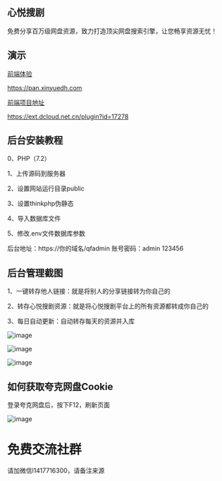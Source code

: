 ## 心悦搜剧

免费分享百万级网盘资源，致力打造顶尖网盘搜索引擎，让您畅享资源无忧！

## 演示

[前端体验](https://pan.xinyuedh.com)

<https://pan.xinyuedh.com>

[前端项目地址](https://ext.dcloud.net.cn/plugin?id=17278)

<https://ext.dcloud.net.cn/plugin?id=17278>

## 后台安装教程

0、PHP（7.2）

1、上传源码到服务器

2、设置网站运行目录public

3、设置thinkphp伪静态

4、导入数据库文件

5、修改.env文件数据库参数

后台地址：https://你的域名/qfadmin
账号密码：admin 123456

## 后台管理截图

1、一键转存他人链接：就是将别人的分享链接转为你自己的

2、转存心悦搜剧资源：就是将心悦搜剧平台上的所有资源都转成你自己的

3、每日自动更新：自动转存每天的资源并入库

![image](https://pan.xinyuedh.com/1.png)

![image](https://pan.xinyuedh.com/2.png)

![image](https://pan.xinyuedh.com/3.png)


## 如何获取夸克网盘Cookie

登录夸克网盘后，按下F12，刷新页面

![image](https://pan.xinyuedh.com/cookie.jpg)


# 免费交流社群

请加微信l1417716300，请备注来源


